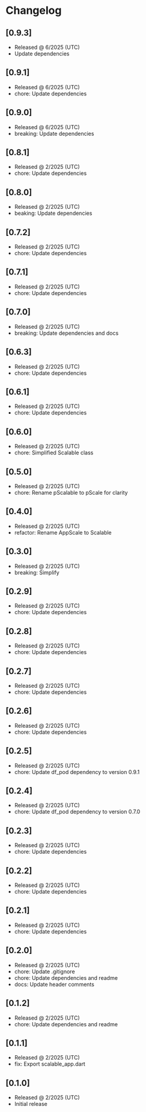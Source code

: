 # Changelog

## [0.9.3]

- Released @ 6/2025 (UTC)
- Update dependencies

## [0.9.1]

- Released @ 6/2025 (UTC)
- chore: Update dependencies

## [0.9.0]

- Released @ 6/2025 (UTC)
- breaking: Update dependencies

## [0.8.1]

- Released @ 2/2025 (UTC)
- chore: Update dependencies

## [0.8.0]

- Released @ 2/2025 (UTC)
- beaking: Update dependencies

## [0.7.2]

- Released @ 2/2025 (UTC)
- chore: Update dependencies

## [0.7.1]

- Released @ 2/2025 (UTC)
- chore: Update dependencies

## [0.7.0]

- Released @ 2/2025 (UTC)
- breaking: Update dependencies and docs

## [0.6.3]

- Released @ 2/2025 (UTC)
- chore: Update dependencies

## [0.6.1]

- Released @ 2/2025 (UTC)
- chore: Update dependencies

## [0.6.0]

- Released @ 2/2025 (UTC)
- chore: Simplified Scalable class

## [0.5.0]

- Released @ 2/2025 (UTC)
- chore: Rename pScalable to pScale for clarity

## [0.4.0]

- Released @ 2/2025 (UTC)
- refactor: Rename AppScale to Scalable

## [0.3.0]

- Released @ 2/2025 (UTC)
- breaking: Simplify

## [0.2.9]

- Released @ 2/2025 (UTC)
- chore: Update dependencies

## [0.2.8]

- Released @ 2/2025 (UTC)
- chore: Update dependencies

## [0.2.7]

- Released @ 2/2025 (UTC)
- chore: Update dependencies

## [0.2.6]

- Released @ 2/2025 (UTC)
- chore: Update dependencies

## [0.2.5]

- Released @ 2/2025 (UTC)
- chore: Update df_pod dependency to version 0.9.1

## [0.2.4]

- Released @ 2/2025 (UTC)
- chore: Update df_pod dependency to version 0.7.0

## [0.2.3]

- Released @ 2/2025 (UTC)
- chore: Update dependencies

## [0.2.2]

- Released @ 2/2025 (UTC)
- chore: Update dependencies

## [0.2.1]

- Released @ 2/2025 (UTC)
- chore: Update dependencies

## [0.2.0]

- Released @ 2/2025 (UTC)
- chore: Update .gitignore
- chore: Update dependencies and readme
- docs: Update header comments

## [0.1.2]

- Released @ 2/2025 (UTC)
- chore: Update dependencies and readme

## [0.1.1]

- Released @ 2/2025 (UTC)
- fix: Export scalable_app.dart

## [0.1.0]

- Released @ 2/2025 (UTC)
- Initial release
